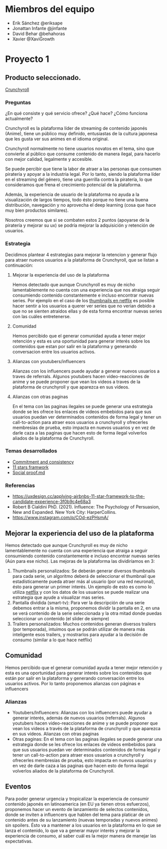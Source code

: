 # Miembros del equipo

- Erik Sánchez @eriksape
- Jonattan Infante @jinfante
- David Behar @behahoras
- Xavier @XaviGrowth

# Proyecto 1

## Producto seleccionado.

[Crunchyroll](https://www.crunchyroll.com/es)

### Preguntas

¿En qué consiste y qué servicio ofrece? ¿Qué hace? ¿Cómo funciona actualmente?

Crunchyroll es la plataforma líder de streaming de contenido japonés (Anime), tiene un público muy definido, entusiastas de la cultura japonesa que les gusta ver sus animes en el idioma original.

Crunchyroll normalmente no tiene usuarios novatos en el tema, sino que convierte al público que consume contenido de manera ilegal, para hacerlo con mejor calidad, legalmente y accesible.

Se puede percibir que tiene la labor de atraer a las personas que consumen piratería y apoyar a la industria legal. Por lo tanto, siendo la plataforma líder en el streaming del género, tiene una guerrilla contra la piratería, lo que consideramos que frena el crecimiento potencial de la plataforma.

Además, la experiencia de usuario de la plataforma no ayuda a la visualización de largos tiempos, todo ésto porque no tiene una buena distribución, navegación y no aprovecha el deep learning (cosa que hace muy bien productos similares).

Nosotros creemos que si se combaten estos 2 puntos (apoyarse de la piratería y mejorar su ux) se podría mejorar la adquisición y retención de usuarios.


### Estrategia

Decidimos plantear 4 estrategias para mejorar la retencion y generar flujo para atraer nuevos usuarios a la plataforma de Crunchyroll, que se listan a continuación:

1. Mejorar la experiencia del uso de la plataforma

    Hemos detectado que aunque Crunchyroll es muy de nicho lamentablemente no cuenta con una experiencia que nos atraiga seguir consumiendo contenido constantemente e incluso encontrar nuevas series. Por ejemplo en el caso de los [thumbnails en netflix](https://www.instagram.com/p/COd-ezPHsmA/) es posible hacer sentir a los usuarios a querer ver series que no verian debido a que no se sienten atraidos ellas y de esta forma encontrar nuevas series con las cuáles entretenerse.


2. Comunidad

    Hemos percibido que el generar comunidad ayuda a tener mejor retención y esta es una oportunidad para generar interés sobre los contenidos que estan por salir en la plataforma y generando conversacion entre los usuarios activos. 
    
3. Alianzas con youtubers/influencers

    Alianzas con los influencers puede ayudar a generar nuevos usuarios a traves de referrals. Algunos youtubers hacen video-reacciones de anime y se puede proponer 
que vean los videos a traves de la plataforma de crunchyroll y que aparezca en sus vídeos.


4. Alianzas con otras paginas

    En el tema con las paginas ilegales se puede generar una estrategia donde se les ofrece los enlaces de videos embebidos para que sus usuarios puedan ver determinados contenidos de forma legal y tener un call-to-action para atraer esos usuarios a crunchyroll y ofrecerles membresias de prueba, esto impacta en nuevos usuarios y en vez de darle caza a las paginas que hacen esto de forma ilegal volverlos aliados de la plataforma de Crunchyroll.


### Temas desarrollados

- [Commitment and consistency](./project-1/commitment-and-consistency.md)
- [11 stars framwork](./project-1/11-stars-framework.md)
- [Social proof.md](./project-1/social-proof.md)

### Referencias
- https://uxdesign.cc/applying-airbnbs-11-star-framework-to-the-candidate-experience-3f0b9c4e68a3
- Robert B Cialdini PhD. (2021). Influence: The Psychology of Persuasion, New and Expanded. New York City: HarperCollins.
- https://www.instagram.com/p/COd-ezPHsmA/



## Mejorar la experiencia del uso de la plataforma
Hemos detectado que aunque Crunchyroll es muy de nicho lamentablemente no cuenta con una experiencia que atraiga a seguir consumiendo contenido constantemente e incluso encontrar nuevas series (Aún para ese nicho). 
Las mejoras de la plataforma las dividiríamos en 3:
1. Thumbnails personalizados: Se deberán generar diversos thumbnails para cada serie, un algoritmo deberá de seleccionar el thumbnail que estadísticamente pueda atraer más al usuario (por una red neuronal), ésto para generar un primer interés. Un ejemplo de esto es como lo utiliza [netflix](https://www.instagram.com/p/COd-ezPHsmA/) y con los datos de los usuarios se puede realizar una estrategia que ayude a visualizar mas series.
2. Pantalla dividida (smart-tv): Para ver la descripción de una serie debemos entrar a la misma, proponemos dividir la pantalla en 2, en una se verá contenido de la serie seleccionada y la otra mitad donde puedas seleccionar un contenido (el slider de siempre)
3. Trailers personalizados: Muchos contenidos generan diversos trailers (por temporada), intuimos que se podrán utilizar de manera más inteligente esos trailers, y mostrarlos para ayudar a la decisión de consumo (similar a lo que hace netflix)
## Comunidad
Hemos percibido que el generar comunidad ayuda a tener mejor retención y esta es una oportunidad para generar interés sobre los contenidos que están por salir en la plataforma y generando conversación entre los usuarios activos.
Por lo tanto proponemos alianzas con páginas e influencers
### Alianzas
- Youtubers/Influencers:
    Alianzas con los influencers puede ayudar a generar interés, además de nuevos usuarios (referrals). Algunos youtubers hacen video-reacciones de anime y se puede proponer que vean los videos a través  de la plataforma de crunchyroll y que aparezca en sus vídeos.
Alianzas con otras paginas
- Otras paginas:
    En el tema con las paginas ilegales se puede generar una estrategia donde se les ofrece los enlaces de videos embebidos para que sus usuarios puedan ver determinados contenidos de forma legal y tener un call-to-action para atraer esos usuarios a crunchyroll y ofrecerles membresias de prueba, esto impacta en nuevos usuarios y en vez de darle caza a las paginas que hacen esto de forma ilegal volverlos aliados de la plataforma de Crunchyroll.
## Eventos
Para poder generar urgencia y tropicalizar la experiencia de consumir contenido japonés en latinoamerica (en EU ya tienen otros esfuerzos), proponemos hacer un evento de lanzamiento de selectos contenidos, donde se inviten a influencers que hablen del tema para platicar de un contenido antes de su lanzamiento (nuevas temporadas y nuevos animes) sin spoilers.
Ésto va a mantener a los usuarios en la plataforma en lo que se lanza el contenido, lo que va a generar mayor interés y mejorar la experiencia de consumo, al saber cuál es la mejor manera de manejar las expectativas.
